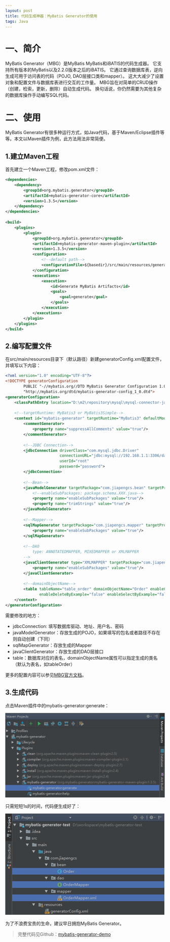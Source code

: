 ```yaml
---
layout: post
title: 代码生成神器：MyBatis Generator的使用
tags: Java
---
```


# 一、简介
MyBatis Generator（MBG）是MyBatis MyBatis和iBATIS的代码生成器。 它支持所有版本的MyBatis以及2.2.0版本之后的iBATIS。 它通过查询数据库表，逆向生成可用于访问表的代码（POJO, DAO层接口类和mapper）。 这大大减少了设置对象和配置文件与数据库表进行交互的工作量。 MBG旨在对简单的CRUD操作（创建，检索，更新，删除）自动生成代码。 换句话说，你仍然需要为其他复杂的数据库操作手动编写SQL代码。

# 二、使用
MyBatis Generator有很多种运行方式，如Java代码，基于Maven/Eclipse插件等等。本文以Maven插件为例，此方法用法非常简便。

## 1.建立Maven工程
首先建立一个Maven工程，修改pom.xml文件：

```XML
<dependencies>
    <dependency>
        <groupId>org.mybatis.generator</groupId>
        <artifactId>mybatis-generator-core</artifactId>
        <version>1.3.5</version>
    </dependency>
</dependencies>

<build>
    <plugins>
        <plugin>
            <groupId>org.mybatis.generator</groupId>
            <artifactId>mybatis-generator-maven-plugin</artifactId>
            <version>1.3.5</version>
            <configuration>
                <!--default path-->
                <configurationFile>${basedir}/src/main/resources/generatorConfig.xml</configurationFile>
            </configuration>
            <executions>
                <execution>
                    <id>Generate MyBatis Artifacts</id>
                    <goals>
                        <goal>generate</goal>
                    </goals>
                </execution>
            </executions>
        </plugin>
    </plugins>
</build>
```

## 2.编写配置文件
在src/main/resources目录下（默认路径）新建generatorConfig.xml配置文件，并填写以下内容：

```XML
<?xml version="1.0" encoding="UTF-8"?>
<!DOCTYPE generatorConfiguration
        PUBLIC "-//mybatis.org//DTD MyBatis Generator Configuration 1.0//EN"
        "http://mybatis.org/dtd/mybatis-generator-config_1_0.dtd">
<generatorConfiguration>
    <classPathEntry location="D:\m2\repository\mysql\mysql-connector-java\5.1.30\mysql-connector-java-5.1.30.jar"/>

    <!--targetRuntime: MyBatis3 or MyBatis3Simple-->
    <context id="mybatis-generator" targetRuntime="MyBatis3" defaultModelType="flat">
        <commentGenerator>
            <property name="suppressAllComments" value="true"/>
        </commentGenerator>

        <!--JDBC Connection-->
        <jdbcConnection driverClass="com.mysql.jdbc.Driver"
                        connectionURL="jdbc:mysql://192.168.1.1:3306/database"
                        userId="root"
                        password="password">
        </jdbcConnection>

        <!--Bean-->
        <javaModelGenerator targetPackage="com.jiapengcs.bean" targetProject="src/main/java">
            <!--enableSubPackages: package.schema.XXX.java-->
            <property name="enableSubPackages" value="true"/>
            <property name="trimStrings" value="true"/>
        </javaModelGenerator>

        <!--Mapper-->
        <sqlMapGenerator targetPackage="com.jiapengcs.mapper" targetProject="src/main/java">
            <property name="enableSubPackages" value="true"/>
        </sqlMapGenerator>

        <!--DAO
            type: ANNOTATEDMAPPER, MIXEDMAPPER or XMLMAPPER
        -->
        <javaClientGenerator type="XMLMAPPER" targetPackage="com.jiapengcs.dao" targetProject="src/main/java">
            <property name="enableSubPackages" value="true"/>
        </javaClientGenerator>

        <!--domainObjectName-->
        <table tableName="table_order" domainObjectName="Order" enableCountByExample="false" enableUpdateByExample="false"
               enableDeleteByExample="false" enableSelectByExample="false" selectByExampleQueryId="false" />
    </context>
</generatorConfiguration>
```

需要修改的地方：
- jdbcConnection: 填写数据库驱动、地址、用户名、密码
- javaModelGenerator：存放生成的POJO，如果填写的包名或者路径不存在则自动创建（下同）
- sqlMapGenerator：存放生成的Mapper
- javaClientGenerator：存放生成的DAO层接口
- table：数据库对应的表名，domainObjectName属性可以指定生成的类名（默认为表名，如tableOrder）

更多的配置内容可以参见[MBG官方文档](http://www.mybatis.org/generator/configreference/xmlconfig.html)。

## 3.生成代码
点击Maven插件中的mybatis-generator:generate：

![image](/images/mbg1.png)

只需短短1s的时间，代码便生成好了：

![image](/images/mbg2.png)

为了不浪费宝贵的生命，建议早日拥抱MyBatis Generator。

> 完整代码见Github：[mybatis-generator-demo](https://github.com/jiapengcs/mybatis-generator-demo)
